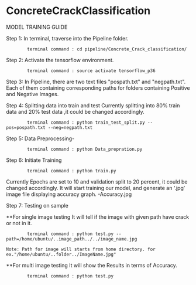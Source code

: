 # ConcreteCrackClassification
MODEL TRAINING GUIDE

Step 1: In terminal, traverse into the Pipeline folder.

            terminal command : cd pipeline/Concrete_Crack_classification/

Step 2: Activate the tensorflow environment.
    
            terminal command : source activate tensorflow_p36

Step 3: In Pipeline, there are two text files "pospath.txt" and "negpath.txt".
        Each of them containing corresponding paths for folders containing Positive and Negative Images.

Step 4: Splitting data into train and test
        Currently splitting into 80% train data and 20% test data ,it could be changed accordingly.

            terminal command : python train_test_split.py --pos=pospath.txt --neg=negpath.txt
        
Step 5: Data Preprocessing-

            terminal command : python Data_prepration.py

Step 6: Initiate Training

            terminal command : python train.py

Currently Epochs are set to 10 and validation split to 20 percent, it could be changed accordingly.
It will start training our model, and generate an ‘.jpg’ image file displaying accuracy graph.
-Accuracy.jpg

Step 7: Testing on sample

**For single image testing
    It will tell if the image with given path have crack or not in it.

            terminal command : python test.py --path=/home/ubuntu/..image_path../../image_name.jpg
              
    Note: Path for image will starts from home directory. for ex."/home/ubuntu/..folder../ImageName.jpg" 
    
**For multi image testing
    It will show the Results in terms of Accuracy.

            terminal command : python test.py
